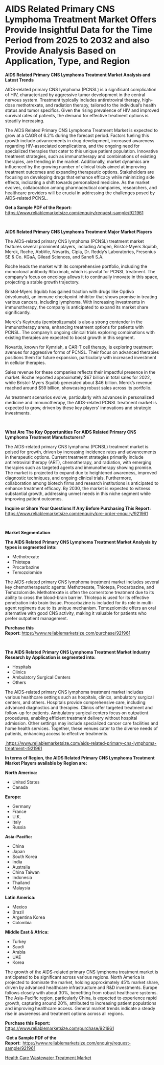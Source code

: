 <p><h1>AIDS Related Primary CNS Lymphoma Treatment Market Offers Provide Insightful Data for the Time Period from 2025 to 2032 and also Provide Analysis Based on Application, Type, and Region</h1></p><p><strong>AIDS Related Primary CNS Lymphoma Treatment Market Analysis and Latest Trends</strong></p>
<p><p>AIDS-related primary CNS lymphoma (PCNSL) is a significant complication of HIV, characterized by aggressive tumor development in the central nervous system. Treatment typically includes antiretroviral therapy, high-dose methotrexate, and radiation therapy, tailored to the individual’s health status and tumor specifics. Given the rising prevalence of HIV and improved survival rates of patients, the demand for effective treatment options is steadily increasing.</p><p>The AIDS Related Primary CNS Lymphoma Treatment Market is expected to grow at a CAGR of 6.2% during the forecast period. Factors fueling this growth include advancements in drug development, increased awareness regarding HIV-associated complications, and the ongoing need for specialized therapies that cater to this unique patient population. Innovative treatment strategies, such as immunotherapy and combinations of existing therapies, are trending in the market. Additionally, market dynamics are influenced by the growing number of clinical trials aimed at improving treatment outcomes and expanding therapeutic options. Stakeholders are focusing on developing drugs that enhance efficacy while minimizing side effects, indicating a shift towards personalized medicine. As the market evolves, collaboration among pharmaceutical companies, researchers, and healthcare providers will be crucial in addressing the challenges posed by AIDS-related PCNSL.</p></p>
<p><strong>Get a Sample PDF of the Report:&nbsp;</strong> <a href="https://www.reliablemarketsize.com/enquiry/request-sample/921961?utm_campaign=2749&utm_medium=2&utm_source=Github&utm_content=ia&utm_term=07032025&utm_id=aids-related-primary-cns-lymphoma-treatment">https://www.reliablemarketsize.com/enquiry/request-sample/921961</a></p>
<p>&nbsp;</p>
<p><strong>AIDS Related Primary CNS Lymphoma Treatment Major Market Players</strong></p>
<p><p>The AIDS-related primary CNS lymphoma (PCNSL) treatment market features several prominent players, including Amgen, Bristol-Myers Squibb, Merck, Roche, AbbVie, Novartis, Cipla, Dr. Reddy’s Laboratories, Fresenius SE & Co. KGaA, Gilead Sciences, and Sanofi S.A. </p><p>Roche leads the market with its comprehensive portfolio, including the monoclonal antibody Rituximab, which is pivotal for PCNSL treatment. The company's focus on oncology allows it to continually innovate in this space, projecting a stable growth trajectory.</p><p>Bristol-Myers Squibb has gained traction with drugs like Opdivo (nivolumab), an immune checkpoint inhibitor that shows promise in treating various cancers, including lymphoma. With increasing investments in immunotherapy, the company is anticipated to expand its market share significantly.</p><p>Merck's Keytruda (pembrolizumab) is also a strong contender in the immunotherapy arena, enhancing treatment options for patients with PCNSL. The company’s ongoing clinical trials exploring combinations with existing therapies are expected to boost growth in this segment.</p><p>Novartis, known for Kymriah, a CAR-T cell therapy, is exploring treatment avenues for aggressive forms of PCNSL. Their focus on advanced therapies positions them for future expansion, particularly with increased investment in cellular therapies.</p><p>Sales revenue for these companies reflects their impactful presence in the market. Roche reported approximately $67 billion in total sales for 2022, while Bristol-Myers Squibb generated about $46 billion. Merck’s revenue reached around $59 billion, showcasing robust sales across its portfolio. </p><p>As treatment scenarios evolve, particularly with advances in personalized medicine and immunotherapy, the AIDS-related PCNSL treatment market is expected to grow, driven by these key players' innovations and strategic investments.</p></p>
<p>&nbsp;</p>
<p><strong>What Are The Key Opportunities For AIDS Related Primary CNS Lymphoma Treatment Manufacturers?</strong></p>
<p><p>The AIDS-related primary CNS lymphoma (PCNSL) treatment market is poised for growth, driven by increasing incidence rates and advancements in therapeutic options. Current treatment strategies primarily include antiretroviral therapy (ART), chemotherapy, and radiation, with emerging therapies such as targeted agents and immunotherapy showing promise. The market is projected to expand due to heightened awareness, improved diagnostic techniques, and ongoing clinical trials. Furthermore, collaboration among biotech firms and research institutions is anticipated to enhance treatment efficacy. By 2030, the market is expected to witness substantial growth, addressing unmet needs in this niche segment while improving patient outcomes.</p></p>
<p><strong>Inquire or Share Your Questions If Any Before Purchasing This Report:</strong> <a href="https://www.reliablemarketsize.com/enquiry/pre-order-enquiry/921961?utm_campaign=2749&utm_medium=2&utm_source=Github&utm_content=ia&utm_term=07032025&utm_id=aids-related-primary-cns-lymphoma-treatment">https://www.reliablemarketsize.com/enquiry/pre-order-enquiry/921961</a></p>
<p>&nbsp;</p>
<p><strong>Market Segmentation</strong></p>
<p><strong>The AIDS Related Primary CNS Lymphoma Treatment Market Analysis by types is segmented into:</strong></p>
<p><ul><li>Methotrexate</li><li>Thiotepa</li><li>Procarbazine</li><li>Temozolomide</li></ul></p>
<p><p>The AIDS-related primary CNS lymphoma treatment market includes several key chemotherapeutic agents: Methotrexate, Thiotepa, Procarbazine, and Temozolomide. Methotrexate is often the cornerstone treatment due to its ability to cross the blood-brain barrier. Thiotepa is used for its effective penetration into brain tissue. Procarbazine is included for its role in multi-agent regimens due to its unique mechanism. Temozolomide offers an oral alternative with good CNS activity, making it valuable for patients who prefer outpatient management.</p></p>
<p><strong>Purchase this Report:&nbsp;</strong><a href="https://www.reliablemarketsize.com/purchase/921961?utm_campaign=2749&utm_medium=2&utm_source=Github&utm_content=ia&utm_term=07032025&utm_id=aids-related-primary-cns-lymphoma-treatment">https://www.reliablemarketsize.com/purchase/921961</a></p>
<p>&nbsp;</p>
<p><strong>The AIDS Related Primary CNS Lymphoma Treatment Market Industry Research by Application is segmented into:</strong></p>
<p><ul><li>Hospitals</li><li>Clinics</li><li>Ambulatory Surgical Centers</li><li>Others</li></ul></p>
<p><p>The AIDS-related primary CNS lymphoma treatment market includes various healthcare settings such as hospitals, clinics, ambulatory surgical centers, and others. Hospitals provide comprehensive care, including advanced diagnostics and therapies. Clinics offer targeted treatment and follow-up for patients. Ambulatory surgical centers focus on outpatient procedures, enabling efficient treatment delivery without hospital admission. Other settings may include specialized cancer care facilities and home health services. Together, these venues cater to the diverse needs of patients, enhancing access to effective treatments.</p></p>
<p><a href="https://www.reliablemarketsize.com/aids-related-primary-cns-lymphoma-treatment-r921961?utm_campaign=2749&utm_medium=2&utm_source=Github&utm_content=ia&utm_term=07032025&utm_id=aids-related-primary-cns-lymphoma-treatment">&nbsp;https://www.reliablemarketsize.com/aids-related-primary-cns-lymphoma-treatment-r921961</a></p>
<p><strong>In terms of Region, the AIDS Related Primary CNS Lymphoma Treatment Market Players available by Region are:</strong></p>
<p>
    <p> <strong> North America: </strong>
        <ul>
            <li>United States</li>
            <li>Canada</li>
        </ul>
        </p> 
    <p> <strong> Europe: </strong>
        <ul>
            <li>Germany</li>
            <li>France</li>
            <li>U.K.</li>
            <li>Italy</li>
            <li>Russia</li>
        </ul>
        </p> 
    <p> <strong> Asia-Pacific: </strong>
        <ul>
            <li>China</li>
            <li>Japan</li>
            <li>South Korea</li>
            <li>India</li>
            <li>Australia</li>
            <li>China Taiwan</li>
            <li>Indonesia</li>
            <li>Thailand</li>
            <li>Malaysia</li>
        </ul>
        </p> 
    <p> <strong> Latin America: </strong>
        <ul>
            <li>Mexico</li>
            <li>Brazil</li>
            <li>Argentina Korea</li>
            <li>Colombia</li>
        </ul>
        </p> 
    <p> <strong> Middle East & Africa: </strong>
        <ul>
            <li>Turkey</li>
            <li>Saudi</li>
            <li>Arabia</li>
            <li>UAE</li>
            <li>Korea</li>
        </ul>
    </p>
    </p>
<p><p>The growth of the AIDS-related primary CNS lymphoma treatment market is anticipated to be significant across various regions. North America is projected to dominate the market, holding approximately 45% market share, driven by advanced healthcare infrastructure and R&D investments. Europe follows closely with about 30%, benefiting from robust healthcare systems. The Asia-Pacific region, particularly China, is expected to experience rapid growth, capturing around 20%, attributed to increasing patient populations and improving healthcare access. General market trends indicate a steady rise in awareness and treatment options across all regions.</p></p>
<p><strong>Purchase this Report: </strong><a href="https://www.reliablemarketsize.com/purchase/921961?utm_campaign=2749&utm_medium=2&utm_source=Github&utm_content=ia&utm_term=07032025&utm_id=aids-related-primary-cns-lymphoma-treatment">https://www.reliablemarketsize.com/purchase/921961</a></p>
<p>&nbsp;<strong>Get a Sample PDF of the Report:&nbsp;&nbsp;</strong><a href="https://www.reliablemarketsize.com/enquiry/request-sample/921961?utm_campaign=2749&utm_medium=2&utm_source=Github&utm_content=ia&utm_term=07032025&utm_id=aids-related-primary-cns-lymphoma-treatment">https://www.reliablemarketsize.com/enquiry/request-sample/921961</a></p>
<p><strong></strong></p>
<p><p><a href="https://github.com/ziogaskangui96/Market-Research-Report-List-1/blob/main/health-care-wastewater-treatment-market.md?utm_campaign=2749&utm_medium=2&utm_source=Github&utm_content=ia&utm_term=07032025&utm_id=aids-related-primary-cns-lymphoma-treatment">Health Care Wastewater Treatment Market</a></p></p>